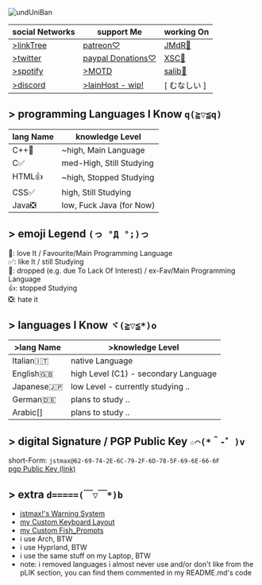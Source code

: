 ![undUniBan](https://github.com/user-attachments/assets/b809eb96-de97-452d-ab2e-e6c1844060e9)

|social Networks|support Me|working On|
|-|-|-|
|[>linkTree](https://bit.ly/mx_info)|[patreon♡](https://patreon.com/jstmax)|[JMdR🚩](https://github.com/jstmaxlol/jmdr)|
|[>twitter](https://twitter.com/maxwasntaken)|[paypal Donations♡](https://bit.ly/mx_donate)|[XSC🧮](https://github.com/jstmaxlol/XSC)|
|[>spotify](https://bit.ly/mx_sptfy)|[>MOTD](https://jstmaxlol.github.io/motd/)|[salib💉](https://github.com/jstmaxlol/salib)|
|[>discord](https://discord.com/users/714471585221836870)|[>lainHost - wip!](https://lainhost.ct.ws)|[ むなしい ]|

## > programming Languages I Know ` q(≧▽≦q) `
|lang Name|knowledge Level|
|-|-|
|C++💟|~high, Main Language|
|C✅|med-High, Still Studying|
|HTML👍|~high, Stopped Studying|
|CSS✅|high, Still Studying|
|Java❎|low, Fuck Java (for Now)|

<!-- :: languages i almost never use and/or i don't really like
|C#🌠|Medium-high, Stopped studying, for now🌠|
|JavaScript🌠|Medium, dropped but sporadically learn new stuff🌠|
|Go👍|Medium, stopped studying👍|
-->

## > emoji Legend ` (っ °Д °;)っ `
💟: love It / Favourite/Main Programming Language \
✅: like It / still Studying \
🌠: dropped (e.g. due To Lack Of Interest) / ex-Fav/Main Programming Language \
👍: stopped Studying \
❎: hate it
<!-- 😶‍🌫️: i Created It.. -->

## > languages I Know ` ヾ(≧▽≦*)o `
|>lang Name|>knowledge Level|
|-|-|
|Italian🇮🇹|native Language|
|English🇬🇧|high Level (C1) - secondary Language|
|Japanese🇯🇵|low Level - currently studying ..|
|German🇩🇪|plans to study ..|
|Arabic[]|plans to study ..|

## > digital Signature / PGP Public Key ` ☆⌒(*＾-゜)v `
short-Form: ``jstmax@62-69-74-2E-6C-79-2F-6D-78-5F-69-6E-66-6F`` \
[pgp Public Key (link)](https://raw.githubusercontent.com/jstmaxlol/jstmaxlol/main/jmPGP%20-%20pub.asc)

## > extra ` d=====(￣▽￣*)b `
* [jstmax!'s Warning System](https://github.com/jstmaxlol/jstmaxlol/blob/main/jstmax!'s%20%5Bwarning%5D%20system.md)
* [my Custom Keyboard Layout](https://raw.githubusercontent.com/jstmaxlol/jstmaxlol/refs/heads/main/jM!'s%20CkL2.ahk)
* [my Custom Fish_Prompts](https://github.com/jstmaxlol/jstmaxlol/raw/main/jstmax_fish_prompts.fish)
* i use Arch, BTW
* i use Hyprland, BTW
* i use the same stuff on my Laptop, BTW
* note: i removed languages i almost never use and/or don't like from the pLIK section, you can find them commented in my README.md's code
